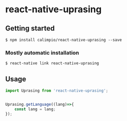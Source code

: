 # react-native-uprasing

## Getting started

`$ npm install calimpio/react-native-uprasing --save`

### Mostly automatic installation

`$ react-native link react-native-uprasing`

## Usage
```javascript
import Uprasing from 'react-native-uprasing';


Uprasing.getLanguage((lang)=>{
    const lang = lang;
});
```
